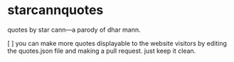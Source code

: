 # starcannquotes
quotes by star cann—a parody of dhar mann.

[ ] you can make more quotes displayable to the website visitors by editing the quotes.json file and making a pull request. just keep it clean.
